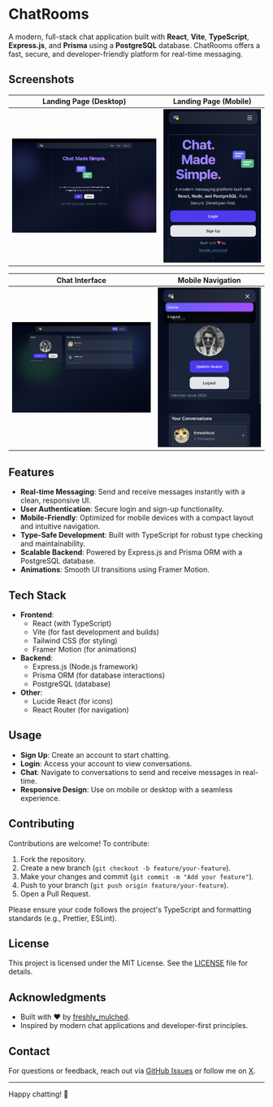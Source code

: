 # ChatRooms

A modern, full-stack chat application built with **React**, **Vite**, **TypeScript**, **Express.js**, and **Prisma** using a **PostgreSQL** database. ChatRooms offers a fast, secure, and developer-friendly platform for real-time messaging.

## Screenshots

| **Landing Page (Desktop)** | **Landing Page (Mobile)** |
|----------------------------|---------------------------|
| ![Landing Desktop](screenshots/landing-desktop.png) | ![Landing Mobile](screenshots/landing-mobile.png) |

| **Chat Interface** | **Mobile Navigation** |
|--------------------|-----------------------|
| ![Chat Interface](screenshots/chat-interface.png) | ![Mobile Navigation](screenshots/mobile-nav.png) |

## Features

- **Real-time Messaging**: Send and receive messages instantly with a clean, responsive UI.
- **User Authentication**: Secure login and sign-up functionality.
- **Mobile-Friendly**: Optimized for mobile devices with a compact layout and intuitive navigation.
- **Type-Safe Development**: Built with TypeScript for robust type checking and maintainability.
- **Scalable Backend**: Powered by Express.js and Prisma ORM with a PostgreSQL database.
- **Animations**: Smooth UI transitions using Framer Motion.

## Tech Stack

- **Frontend**:
  - React (with TypeScript)
  - Vite (for fast development and builds)
  - Tailwind CSS (for styling)
  - Framer Motion (for animations)
- **Backend**:
  - Express.js (Node.js framework)
  - Prisma ORM (for database interactions)
  - PostgreSQL (database)
- **Other**:
  - Lucide React (for icons)
  - React Router (for navigation)

## Usage

- **Sign Up**: Create an account to start chatting.
- **Login**: Access your account to view conversations.
- **Chat**: Navigate to conversations to send and receive messages in real-time.
- **Responsive Design**: Use on mobile or desktop with a seamless experience.

## Contributing

Contributions are welcome! To contribute:

1. Fork the repository.
2. Create a new branch (`git checkout -b feature/your-feature`).
3. Make your changes and commit (`git commit -m "Add your feature"`).
4. Push to your branch (`git push origin feature/your-feature`).
5. Open a Pull Request.

Please ensure your code follows the project's TypeScript and formatting standards (e.g., Prettier, ESLint).

## License

This project is licensed under the MIT License. See the [LICENSE](LICENSE) file for details.

## Acknowledgments

- Built with ❤️ by [freshly_mulched](https://x.com/freshly_mulched).
- Inspired by modern chat applications and developer-first principles.

## Contact

For questions or feedback, reach out via [GitHub Issues](https://github.com/trev-sykes/ChatRooms/issues) or follow me on [X](https://x.com/freshly_mulched).

---

Happy chatting! 🚀